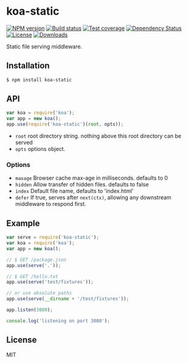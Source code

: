 # koa-static

[![NPM version][npm-image]][npm-url]
[![Build status][travis-image]][travis-url]
[![Test coverage][coveralls-image]][coveralls-url]
[![Dependency Status][david-image]][david-url]
[![License][license-image]][license-url]
[![Downloads][downloads-image]][downloads-url]


 Static file serving middleware.

## Installation

```bash
$ npm install koa-static
```

## API

```js
var koa = require('koa');
var app = new koa();
app.use(require('koa-static')(root, opts));
```

* `root` root directory string. nothing above this root directory can be served
* `opts` options object.

### Options

 - `maxage` Browser cache max-age in milliseconds. defaults to 0
 - `hidden` Allow transfer of hidden files. defaults to false
 - `index` Default file name, defaults to 'index.html'
 - `defer` If true, serves after `next(ctx)`, allowing any downstream middleware to respond first.

## Example

```js
var serve = require('koa-static');
var koa = require('koa');
var app = new koa();

// $ GET /package.json
app.use(serve('.'));

// $ GET /hello.txt
app.use(serve('test/fixtures'));

// or use absolute paths
app.use(serve(__dirname + '/test/fixtures'));

app.listen(3000);

console.log('listening on port 3000');
```

## License

  MIT

[npm-image]: https://img.shields.io/npm/v/koa-static.svg?style=flat-square
[npm-url]: https://npmjs.org/package/koa-static
[github-tag]: http://img.shields.io/github/tag/koajs/static.svg?style=flat-square
[github-url]: https://github.com/koajs/static/tags
[travis-image]: https://img.shields.io/travis/koajs/static.svg?style=flat-square
[travis-url]: https://travis-ci.org/koajs/static
[coveralls-image]: https://img.shields.io/coveralls/koajs/static.svg?style=flat-square
[coveralls-url]: https://coveralls.io/r/koajs/static?branch=master
[david-image]: http://img.shields.io/david/koajs/static.svg?style=flat-square
[david-url]: https://david-dm.org/koajs/static
[license-image]: http://img.shields.io/npm/l/koa-static.svg?style=flat-square
[license-url]: LICENSE
[downloads-image]: http://img.shields.io/npm/dm/koa-static.svg?style=flat-square
[downloads-url]: https://npmjs.org/package/koa-static
[gittip-image]: https://img.shields.io/gittip/jonathanong.svg?style=flat-square
[gittip-url]: https://www.gittip.com/jonathanong/
